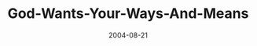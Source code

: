 ---
layout: music 
title: "God-Wants-Your-Ways-And-Means"
series: "Life, The Universe and Everything"
date: 2004-08-21 
description: "Life, The Universe and Everything"
audio: "http://www.crossroads.net/audio/2004/2004_08_Life/LTUAE_02_08-21-04_Ways_and_Means.mp3"
audio-duration: "38:03"
---